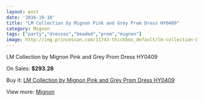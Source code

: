 ```yaml
---
layout: post
date: '2016-10-10'
title: "LM Collection by Mignon Pink and Grey Prom Dress HY0409"
category: Mignon
tags: ["party","dresses","beaded","prom","mignon"]
image: http://img.princessan.com/11743-thickbox_default/lm-collection-by-mignon-pink-and-grey-prom-dress-hy0409.jpg
---
```

LM Collection by Mignon Pink and Grey Prom Dress HY0409

On Sales: **$293.28**
<a href="https://www.princessan.com/en/mignon/5492-lm-collection-by-mignon-pink-and-grey-prom-dress-hy0409.html"><amp-img layout="responsive" width="600" height="600" src="//img.princessan.com/11743-thickbox_default/lm-collection-by-mignon-pink-and-grey-prom-dress-hy0409.jpg" alt="LM Collection by Mignon Pink and Grey Prom Dress HY0409 0" /></a>
<a href="https://www.princessan.com/en/mignon/5492-lm-collection-by-mignon-pink-and-grey-prom-dress-hy0409.html"><amp-img layout="responsive" width="600" height="600" src="//img.princessan.com/11744-thickbox_default/lm-collection-by-mignon-pink-and-grey-prom-dress-hy0409.jpg" alt="LM Collection by Mignon Pink and Grey Prom Dress HY0409 1" /></a>

Buy it: [LM Collection by Mignon Pink and Grey Prom Dress HY0409](https://www.princessan.com/en/mignon/5492-lm-collection-by-mignon-pink-and-grey-prom-dress-hy0409.html "LM Collection by Mignon Pink and Grey Prom Dress HY0409")

View more: [Mignon](https://www.princessan.com/en/44-mignon "Mignon")